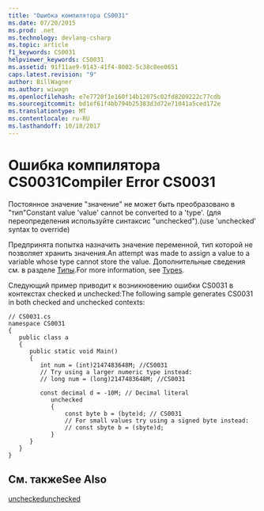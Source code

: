```yaml
---
title: "Ошибка компилятора CS0031"
ms.date: 07/20/2015
ms.prod: .net
ms.technology: devlang-csharp
ms.topic: article
f1_keywords: CS0031
helpviewer_keywords: CS0031
ms.assetid: 91f11ae9-9143-41f4-8002-5c38c8ee0651
caps.latest.revision: "9"
author: BillWagner
ms.author: wiwagn
ms.openlocfilehash: e7e7720f1e160f14b12075c02fd8209222c77cdb
ms.sourcegitcommit: bd1ef61f4bb794b25383d3d72e71041a5ced172e
ms.translationtype: MT
ms.contentlocale: ru-RU
ms.lasthandoff: 10/18/2017
---
```

# <a name="compiler-error-cs0031"></a><span data-ttu-id="26aa8-102">Ошибка компилятора CS0031</span><span class="sxs-lookup"><span data-stu-id="26aa8-102">Compiler Error CS0031</span></span>
<span data-ttu-id="26aa8-103">Постоянное значение "значение" не может быть преобразовано в "тип"</span><span class="sxs-lookup"><span data-stu-id="26aa8-103">Constant value 'value' cannot be converted to a 'type'.</span></span> <span data-ttu-id="26aa8-104">(для переопределения используйте синтаксис "unchecked").</span><span class="sxs-lookup"><span data-stu-id="26aa8-104">(use 'unchecked' syntax to override)</span></span>  
  
 <span data-ttu-id="26aa8-105">Предпринята попытка назначить значение переменной, тип которой не позволяет хранить значения.</span><span class="sxs-lookup"><span data-stu-id="26aa8-105">An attempt was made to assign a value to a variable whose type cannot store the value.</span></span> <span data-ttu-id="26aa8-106">Дополнительные сведения см. в разделе [Типы](../../csharp/programming-guide/types/index.md).</span><span class="sxs-lookup"><span data-stu-id="26aa8-106">For more information, see [Types](../../csharp/programming-guide/types/index.md).</span></span>  
  
 <span data-ttu-id="26aa8-107">Следующий пример приводит к возникновению ошибки CS0031 в контекстах checked и unchecked:</span><span class="sxs-lookup"><span data-stu-id="26aa8-107">The following sample generates CS0031 in both checked and unchecked contexts:</span></span>  
  
```  
// CS0031.cs  
namespace CS0031  
{  
   public class a  
   {  
      public static void Main()  
      {  
         int num = (int)2147483648M; //CS0031  
         // Try using a larger numeric type instead:  
         // long num = (long)2147483648M; //CS0031  
  
         const decimal d = -10M; // Decimal literal  
            unchecked  
            {  
                const byte b = (byte)d; // CS0031  
                // For small values try using a signed byte instead:  
                // const sbyte b = (sbyte)d;  
            }  
      }  
   }  
}  
```  
  
## <a name="see-also"></a><span data-ttu-id="26aa8-108">См. также</span><span class="sxs-lookup"><span data-stu-id="26aa8-108">See Also</span></span>  
 [<span data-ttu-id="26aa8-109">unchecked</span><span class="sxs-lookup"><span data-stu-id="26aa8-109">unchecked</span></span>](../../csharp/language-reference/keywords/unchecked.md)
